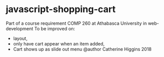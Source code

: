# javascript-shopping-cart
Part of a course requirement COMP 260 at Athabasca University in web-development
To be improved on: 
- layout,
- only have cart appear when an item added, 
- Cart shows up as slide out menu
@author Catherine Higgins 2018

